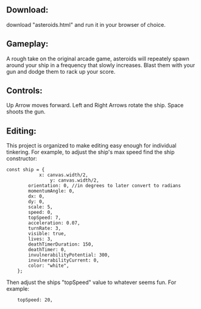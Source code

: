 ## Download:
download "asteroids.html" and run it in your browser of choice.

## Gameplay:
A rough take on the original arcade game, asteroids will repeately spawn around your ship in a frequency that slowly increases. Blast them with your gun and dodge them to rack up your score.

## Controls:
Up Arrow moves forward.
Left and Right Arrows rotate the ship.
Space shoots the gun.

## Editing:
This project is organized to make editing easy enough for individual tinkering. For example, to adjust the ship's max speed find the ship constructor:

    const ship = {
		    	x: canvas.width/2,
                    y: canvas.width/2,
	  	  	orientation: 0, //in degrees to later convert to radians
	  	  	momentumAngle: 0,
	  	  	dx: 0,
  		  	dy: 0,
	  	  	scale: 5,
	  	  	speed: 0,
	  	  	topSpeed: 7,
	  	  	acceleration: 0.07,
	  	  	turnRate: 3,
	  	  	visible: true,
	  	  	lives: 3,
	  	  	deathTimerDuration: 150,
	  	  	deathTimer: 0,
	  	  	invulnerabilityPotential: 300,
	  	  	invulnerabilityCurrent: 0,
	  	  	color: "white",
  	  	};

Then adjust the ships "topSpeed" value to whatever seems fun. For example:

        topSpeed: 20,

